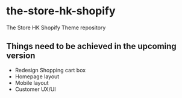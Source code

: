 # the-store-hk-shopify
The Store HK Shopify Theme repository

## Things need to be achieved in the upcoming version
* Redesign Shopping cart box
* Homepage layout
* Mobile layout
* Customer UX/UI
